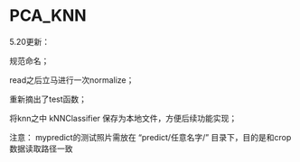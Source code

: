 # PCA_KNN








5.20更新：

规范命名；

read之后立马进行一次normalize；

重新摘出了test函数；

将knn之中 kNNClassifier 保存为本地文件，方便后续功能实现；





注意：
mypredict的测试照片需放在 “predict/任意名字/”  目录下，目的是和crop数据读取路径一致
